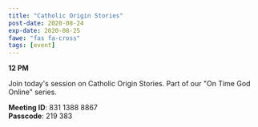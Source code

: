 ```yaml
---
title: "Catholic Origin Stories"
post-date: 2020-08-24
exp-date: 2020-08-25
fawe: "fas fa-cross"
tags: [event]
---
```

**12 PM**

Join today's session on Catholic Origin Stories. Part of our "On Time God Online" series.

<p class="text-danger"><b>Meeting ID</b>: 831 1388 8867
<br>
<b>Passcode</b>: 219 383
</p>